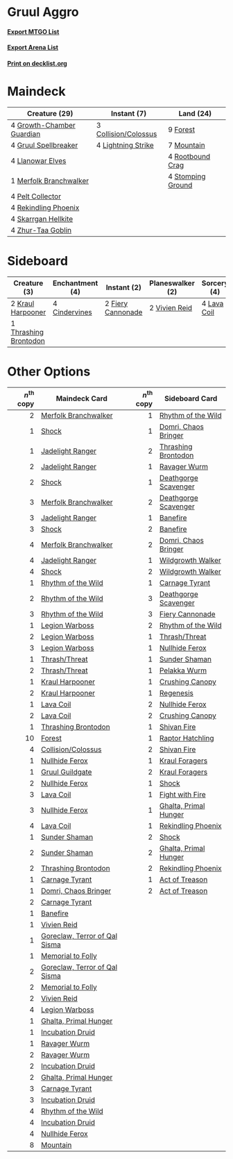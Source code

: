 # Gruul Aggro

#### [Export MTGO List](../collection/Gruul%20Aggro/Gruul%20Aggro.txt)
#### [Export Arena List](../collection/Gruul%20Aggro/Gruul%20Aggro_arena.txt)
#### [Print on decklist.org](http://decklist.org/?deckmain=3%09Collision/Colossus%0A9%09Forest%0A4%09Growth-Chamber%20Guardian%0A4%09Gruul%20Spellbreaker%0A4%09Lightning%20Strike%0A4%09Llanowar%20Elves%0A1%09Merfolk%20Branchwalker%0A7%09Mountain%0A4%09Pelt%20Collector%0A4%09Rekindling%20Phoenix%0A4%09Rootbound%20Crag%0A4%09Skarrgan%20Hellkite%0A4%09Stomping%20Ground%0A4%09Zhur-Taa%20Goblin&deckside=4%09Cindervines%0A2%09Fiery%20Cannonade%0A2%09Kraul%20Harpooner%0A4%09Lava%20Coil%0A1%09Thrashing%20Brontodon%0A2%09Vivien%20Reid)
# Maindeck

|                                           Creature (29)                                            |                                          Instant (7)                                          |                                         Land (24)                                          |
|----------------------------------------------------------------------------------------------------|-----------------------------------------------------------------------------------------------|--------------------------------------------------------------------------------------------|
|4 [Growth-Chamber Guardian](http://gatherer.wizards.com/Pages/Card/Details.aspx?multiverseid=457272)|3 [Collision/Colossus](http://gatherer.wizards.com/Pages/Card/Details.aspx?multiverseid=457367)|9 [Forest](http://gatherer.wizards.com/Pages/Card/Details.aspx?multiverseid=439860)         |
|4 [Gruul Spellbreaker](http://gatherer.wizards.com/Pages/Card/Details.aspx?multiverseid=457323)     |4 [Lightning Strike](http://gatherer.wizards.com/Pages/Card/Details.aspx?multiverseid=383299)  |7 [Mountain](http://gatherer.wizards.com/Pages/Card/Details.aspx?multiverseid=439859)       |
|4 [Llanowar Elves](http://gatherer.wizards.com/Pages/Card/Details.aspx?multiverseid=129626)         |                                                                                               |4 [Rootbound Crag](http://gatherer.wizards.com/Pages/Card/Details.aspx?multiverseid=420934) |
|1 [Merfolk Branchwalker](http://gatherer.wizards.com/Pages/Card/Details.aspx?multiverseid=435353)   |                                                                                               |4 [Stomping Ground](http://gatherer.wizards.com/Pages/Card/Details.aspx?multiverseid=405110)|
|4 [Pelt Collector](http://gatherer.wizards.com/Pages/Card/Details.aspx?multiverseid=452891)         |                                                                                               |                                                                                            |
|4 [Rekindling Phoenix](http://gatherer.wizards.com/Pages/Card/Details.aspx?multiverseid=439768)     |                                                                                               |                                                                                            |
|4 [Skarrgan Hellkite](http://gatherer.wizards.com/Pages/Card/Details.aspx?multiverseid=457258)      |                                                                                               |                                                                                            |
|4 [Zhur-Taa Goblin](http://gatherer.wizards.com/Pages/Card/Details.aspx?multiverseid=457359)        |                                                                                               |                                                                                            |


# Sideboard

|                                          Creature (3)                                          |                                    Enchantment (4)                                     |                                        Instant (2)                                         |                                    Planeswalker (2)                                    |                                     Sorcery (4)                                      |
|------------------------------------------------------------------------------------------------|----------------------------------------------------------------------------------------|--------------------------------------------------------------------------------------------|----------------------------------------------------------------------------------------|--------------------------------------------------------------------------------------|
|2 [Kraul Harpooner](http://gatherer.wizards.com/Pages/Card/Details.aspx?multiverseid=452886)    |4 [Cindervines](http://gatherer.wizards.com/Pages/Card/Details.aspx?multiverseid=457305)|2 [Fiery Cannonade](http://gatherer.wizards.com/Pages/Card/Details.aspx?multiverseid=435297)|2 [Vivien Reid](http://gatherer.wizards.com/Pages/Card/Details.aspx?multiverseid=447344)|4 [Lava Coil](http://gatherer.wizards.com/Pages/Card/Details.aspx?multiverseid=452858)|
|1 [Thrashing Brontodon](http://gatherer.wizards.com/Pages/Card/Details.aspx?multiverseid=456570)|                                                                                        |                                                                                            |                                                                                        |                                                                                      |


# Other Options

|*n*<sup>th</sup> copy|                                             Maindeck Card                                              |*n*<sup>th</sup> copy|                                         Sideboard Card                                         |
|--------------------:|--------------------------------------------------------------------------------------------------------|--------------------:|------------------------------------------------------------------------------------------------|
|                    2|[Merfolk Branchwalker](http://gatherer.wizards.com/Pages/Card/Details.aspx?multiverseid=435353)         |                    1|[Rhythm of the Wild](http://gatherer.wizards.com/Pages/Card/Details.aspx?multiverseid=457345)   |
|                    1|[Shock](http://gatherer.wizards.com/Pages/Card/Details.aspx?multiverseid=129732)                        |                    1|[Domri, Chaos Bringer](http://gatherer.wizards.com/Pages/Card/Details.aspx?multiverseid=457310) |
|                    1|[Jadelight Ranger](http://gatherer.wizards.com/Pages/Card/Details.aspx?multiverseid=439793)             |                    2|[Thrashing Brontodon](http://gatherer.wizards.com/Pages/Card/Details.aspx?multiverseid=456570)  |
|                    2|[Jadelight Ranger](http://gatherer.wizards.com/Pages/Card/Details.aspx?multiverseid=439793)             |                    1|[Ravager Wurm](http://gatherer.wizards.com/Pages/Card/Details.aspx?multiverseid=457344)         |
|                    2|[Shock](http://gatherer.wizards.com/Pages/Card/Details.aspx?multiverseid=129732)                        |                    1|[Deathgorge Scavenger](http://gatherer.wizards.com/Pages/Card/Details.aspx?multiverseid=435339) |
|                    3|[Merfolk Branchwalker](http://gatherer.wizards.com/Pages/Card/Details.aspx?multiverseid=435353)         |                    2|[Deathgorge Scavenger](http://gatherer.wizards.com/Pages/Card/Details.aspx?multiverseid=435339) |
|                    3|[Jadelight Ranger](http://gatherer.wizards.com/Pages/Card/Details.aspx?multiverseid=439793)             |                    1|[Banefire](http://gatherer.wizards.com/Pages/Card/Details.aspx?multiverseid=186613)             |
|                    3|[Shock](http://gatherer.wizards.com/Pages/Card/Details.aspx?multiverseid=129732)                        |                    2|[Banefire](http://gatherer.wizards.com/Pages/Card/Details.aspx?multiverseid=186613)             |
|                    4|[Merfolk Branchwalker](http://gatherer.wizards.com/Pages/Card/Details.aspx?multiverseid=435353)         |                    2|[Domri, Chaos Bringer](http://gatherer.wizards.com/Pages/Card/Details.aspx?multiverseid=457310) |
|                    4|[Jadelight Ranger](http://gatherer.wizards.com/Pages/Card/Details.aspx?multiverseid=439793)             |                    1|[Wildgrowth Walker](http://gatherer.wizards.com/Pages/Card/Details.aspx?multiverseid=435372)    |
|                    4|[Shock](http://gatherer.wizards.com/Pages/Card/Details.aspx?multiverseid=129732)                        |                    2|[Wildgrowth Walker](http://gatherer.wizards.com/Pages/Card/Details.aspx?multiverseid=435372)    |
|                    1|[Rhythm of the Wild](http://gatherer.wizards.com/Pages/Card/Details.aspx?multiverseid=457345)           |                    1|[Carnage Tyrant](http://gatherer.wizards.com/Pages/Card/Details.aspx?multiverseid=435334)       |
|                    2|[Rhythm of the Wild](http://gatherer.wizards.com/Pages/Card/Details.aspx?multiverseid=457345)           |                    3|[Deathgorge Scavenger](http://gatherer.wizards.com/Pages/Card/Details.aspx?multiverseid=435339) |
|                    3|[Rhythm of the Wild](http://gatherer.wizards.com/Pages/Card/Details.aspx?multiverseid=457345)           |                    3|[Fiery Cannonade](http://gatherer.wizards.com/Pages/Card/Details.aspx?multiverseid=435297)      |
|                    1|[Legion Warboss](http://gatherer.wizards.com/Pages/Card/Details.aspx?multiverseid=452859)               |                    2|[Rhythm of the Wild](http://gatherer.wizards.com/Pages/Card/Details.aspx?multiverseid=457345)   |
|                    2|[Legion Warboss](http://gatherer.wizards.com/Pages/Card/Details.aspx?multiverseid=452859)               |                    1|[Thrash/Threat](http://gatherer.wizards.com/Pages/Card/Details.aspx?multiverseid=457373)        |
|                    3|[Legion Warboss](http://gatherer.wizards.com/Pages/Card/Details.aspx?multiverseid=452859)               |                    1|[Nullhide Ferox](http://gatherer.wizards.com/Pages/Card/Details.aspx?multiverseid=452888)       |
|                    1|[Thrash/Threat](http://gatherer.wizards.com/Pages/Card/Details.aspx?multiverseid=457373)                |                    1|[Sunder Shaman](http://gatherer.wizards.com/Pages/Card/Details.aspx?multiverseid=457354)        |
|                    2|[Thrash/Threat](http://gatherer.wizards.com/Pages/Card/Details.aspx?multiverseid=457373)                |                    1|[Pelakka Wurm](http://gatherer.wizards.com/Pages/Card/Details.aspx?multiverseid=382322)         |
|                    1|[Kraul Harpooner](http://gatherer.wizards.com/Pages/Card/Details.aspx?multiverseid=452886)              |                    1|[Crushing Canopy](http://gatherer.wizards.com/Pages/Card/Details.aspx?multiverseid=452876)      |
|                    2|[Kraul Harpooner](http://gatherer.wizards.com/Pages/Card/Details.aspx?multiverseid=452886)              |                    1|[Regenesis](http://gatherer.wizards.com/Pages/Card/Details.aspx?multiverseid=457280)            |
|                    1|[Lava Coil](http://gatherer.wizards.com/Pages/Card/Details.aspx?multiverseid=452858)                    |                    2|[Nullhide Ferox](http://gatherer.wizards.com/Pages/Card/Details.aspx?multiverseid=452888)       |
|                    2|[Lava Coil](http://gatherer.wizards.com/Pages/Card/Details.aspx?multiverseid=452858)                    |                    2|[Crushing Canopy](http://gatherer.wizards.com/Pages/Card/Details.aspx?multiverseid=452876)      |
|                    1|[Thrashing Brontodon](http://gatherer.wizards.com/Pages/Card/Details.aspx?multiverseid=456570)          |                    1|[Shivan Fire](http://gatherer.wizards.com/Pages/Card/Details.aspx?multiverseid=443030)          |
|                   10|[Forest](http://gatherer.wizards.com/Pages/Card/Details.aspx?multiverseid=439860)                       |                    1|[Raptor Hatchling](http://gatherer.wizards.com/Pages/Card/Details.aspx?multiverseid=435309)     |
|                    4|[Collision/Colossus](http://gatherer.wizards.com/Pages/Card/Details.aspx?multiverseid=457367)           |                    2|[Shivan Fire](http://gatherer.wizards.com/Pages/Card/Details.aspx?multiverseid=443030)          |
|                    1|[Nullhide Ferox](http://gatherer.wizards.com/Pages/Card/Details.aspx?multiverseid=452888)               |                    1|[Kraul Foragers](http://gatherer.wizards.com/Pages/Card/Details.aspx?multiverseid=452885)       |
|                    1|[Gruul Guildgate](http://gatherer.wizards.com/Pages/Card/Details.aspx?multiverseid=376359)              |                    2|[Kraul Foragers](http://gatherer.wizards.com/Pages/Card/Details.aspx?multiverseid=452885)       |
|                    2|[Nullhide Ferox](http://gatherer.wizards.com/Pages/Card/Details.aspx?multiverseid=452888)               |                    1|[Shock](http://gatherer.wizards.com/Pages/Card/Details.aspx?multiverseid=129732)                |
|                    3|[Lava Coil](http://gatherer.wizards.com/Pages/Card/Details.aspx?multiverseid=452858)                    |                    1|[Fight with Fire](http://gatherer.wizards.com/Pages/Card/Details.aspx?multiverseid=443007)      |
|                    3|[Nullhide Ferox](http://gatherer.wizards.com/Pages/Card/Details.aspx?multiverseid=452888)               |                    1|[Ghalta, Primal Hunger](http://gatherer.wizards.com/Pages/Card/Details.aspx?multiverseid=456564)|
|                    4|[Lava Coil](http://gatherer.wizards.com/Pages/Card/Details.aspx?multiverseid=452858)                    |                    1|[Rekindling Phoenix](http://gatherer.wizards.com/Pages/Card/Details.aspx?multiverseid=439768)   |
|                    1|[Sunder Shaman](http://gatherer.wizards.com/Pages/Card/Details.aspx?multiverseid=457354)                |                    2|[Shock](http://gatherer.wizards.com/Pages/Card/Details.aspx?multiverseid=129732)                |
|                    2|[Sunder Shaman](http://gatherer.wizards.com/Pages/Card/Details.aspx?multiverseid=457354)                |                    2|[Ghalta, Primal Hunger](http://gatherer.wizards.com/Pages/Card/Details.aspx?multiverseid=456564)|
|                    2|[Thrashing Brontodon](http://gatherer.wizards.com/Pages/Card/Details.aspx?multiverseid=456570)          |                    2|[Rekindling Phoenix](http://gatherer.wizards.com/Pages/Card/Details.aspx?multiverseid=439768)   |
|                    1|[Carnage Tyrant](http://gatherer.wizards.com/Pages/Card/Details.aspx?multiverseid=435334)               |                    1|[Act of Treason](http://gatherer.wizards.com/Pages/Card/Details.aspx?multiverseid=442107)       |
|                    1|[Domri, Chaos Bringer](http://gatherer.wizards.com/Pages/Card/Details.aspx?multiverseid=457310)         |                    2|[Act of Treason](http://gatherer.wizards.com/Pages/Card/Details.aspx?multiverseid=442107)       |
|                    2|[Carnage Tyrant](http://gatherer.wizards.com/Pages/Card/Details.aspx?multiverseid=435334)               |                     |                                                                                                |
|                    1|[Banefire](http://gatherer.wizards.com/Pages/Card/Details.aspx?multiverseid=186613)                     |                     |                                                                                                |
|                    1|[Vivien Reid](http://gatherer.wizards.com/Pages/Card/Details.aspx?multiverseid=447344)                  |                     |                                                                                                |
|                    1|[Goreclaw, Terror of Qal Sisma](http://gatherer.wizards.com/Pages/Card/Details.aspx?multiverseid=447322)|                     |                                                                                                |
|                    1|[Memorial to Folly](http://gatherer.wizards.com/Pages/Card/Details.aspx?multiverseid=443130)            |                     |                                                                                                |
|                    2|[Goreclaw, Terror of Qal Sisma](http://gatherer.wizards.com/Pages/Card/Details.aspx?multiverseid=447322)|                     |                                                                                                |
|                    2|[Memorial to Folly](http://gatherer.wizards.com/Pages/Card/Details.aspx?multiverseid=443130)            |                     |                                                                                                |
|                    2|[Vivien Reid](http://gatherer.wizards.com/Pages/Card/Details.aspx?multiverseid=447344)                  |                     |                                                                                                |
|                    4|[Legion Warboss](http://gatherer.wizards.com/Pages/Card/Details.aspx?multiverseid=452859)               |                     |                                                                                                |
|                    1|[Ghalta, Primal Hunger](http://gatherer.wizards.com/Pages/Card/Details.aspx?multiverseid=456564)        |                     |                                                                                                |
|                    1|[Incubation Druid](http://gatherer.wizards.com/Pages/Card/Details.aspx?multiverseid=457275)             |                     |                                                                                                |
|                    1|[Ravager Wurm](http://gatherer.wizards.com/Pages/Card/Details.aspx?multiverseid=457344)                 |                     |                                                                                                |
|                    2|[Ravager Wurm](http://gatherer.wizards.com/Pages/Card/Details.aspx?multiverseid=457344)                 |                     |                                                                                                |
|                    2|[Incubation Druid](http://gatherer.wizards.com/Pages/Card/Details.aspx?multiverseid=457275)             |                     |                                                                                                |
|                    2|[Ghalta, Primal Hunger](http://gatherer.wizards.com/Pages/Card/Details.aspx?multiverseid=456564)        |                     |                                                                                                |
|                    3|[Carnage Tyrant](http://gatherer.wizards.com/Pages/Card/Details.aspx?multiverseid=435334)               |                     |                                                                                                |
|                    3|[Incubation Druid](http://gatherer.wizards.com/Pages/Card/Details.aspx?multiverseid=457275)             |                     |                                                                                                |
|                    4|[Rhythm of the Wild](http://gatherer.wizards.com/Pages/Card/Details.aspx?multiverseid=457345)           |                     |                                                                                                |
|                    4|[Incubation Druid](http://gatherer.wizards.com/Pages/Card/Details.aspx?multiverseid=457275)             |                     |                                                                                                |
|                    4|[Nullhide Ferox](http://gatherer.wizards.com/Pages/Card/Details.aspx?multiverseid=452888)               |                     |                                                                                                |
|                    8|[Mountain](http://gatherer.wizards.com/Pages/Card/Details.aspx?multiverseid=439859)                     |                     |                                                                                                |

